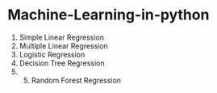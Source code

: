 # Machine-Learning-in-python
1.  Simple Linear Regression
2.  Multiple Linear Regression
3. Logistic Regression
4. Decision Tree Regression
5. 5. Random Forest Regression
